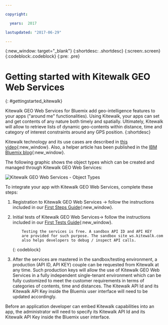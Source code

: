 ```yaml
---

copyright:

  years:  2017

lastupdated: "2017-06-29"

---
```


{:new_window: target="_blank"}
{:shortdesc: .shortdesc}
{:screen:.screen}
{:codeblock:.codeblock}
{:pre: .pre}


<!-- The name of this file should remain index.md.  -->
 
# Getting started with Kitewalk GEO Web Services
{: #gettingstarted_kitewalk}

Kitewalk GEO Web Services for Bluemix add geo-intelligence features to your apps ("around me" functionalities). Using Kitewalk, your apps can set and get contents of any nature both timely and spatially. Ultimately, Kitewalk will allow to retrieve lists of dynamic geo-contents within distance, time and category of interest constraints around any GPS position.
{:shortdesc}

Kitewalk technology and its use cases are described in [this video](https://youtu.be/ll3GT-sRwB0){:new_window}. Also, a helper article has been published in the [IBM Bluemix blog](
https://www.ibm.com/blogs/bluemix/2017/07/what-is-a-geo-intelligent-communication-platform-kitewalk-explains/){:new_window}.

The following graphic shows the object types which can be created and managed through Kitewalk GEO Web Services:

![Kitewalk GEO Web Services - Object Types](diagrama-01.jpg)

To integrate your app with Kitewalk GEO Web Services, complete these steps:

1. Registration to Kitewalk GEO Web Services -> follow the instructions included in our [First Steps Guide](http://api.kitewalk.com#first-login){:new_window}.
2. Initial tests of Kitewalk GEO Web Services-> follow the instructions included in our [First Tests Guide](http://api.kitewalk.com#first-tests){:new_window}.

	```
        Testing the services is free. A sandbox API ID and API KEY
        are provided for such purpose. The sandbox site ws.kitewalk.com
        also helps developers to debug / inspect API calls.
	```
	{: codeblock}

3. After the services are mastered in the sandbox/testing environment, a production (API ID, API KEY) couple can be requested from Kitewalk at any time. Such production keys will allow the use of Kitewalk GEO Web Services in a fully independent single-tenant environment which can be fully customized to meet the customer requirements in terms of categories of contents, time and distances. The Kitewalk API Id and its Kitewalk API Key inside the Bluemix user interface will need to be updated accordingly.

Before an application developer can embed Kitewalk capabilities into an app, the administrator will need to specify its Kitewalk API Id and its Kitewalk API Key inside the Bluemix user interface.

<!-- Related links section: REQUIRED but moved to toc file (in your same kitewalk folder).  Edit there. -->
